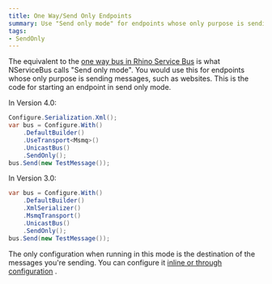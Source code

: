 ```yaml
---
title: One Way/Send Only Endpoints
summary: Use "Send only mode" for endpoints whose only purpose is sending messages
tags:
- SendOnly
---
```


The equivalent to the [one way bus in Rhino Service Bus](http://ayende.com/blog/140289/setting-up-a-rhino-service-bus-application-part-ii-one-way-bus) is what NServiceBus calls "Send only mode". You would use this for endpoints whose only purpose is sending messages, such as websites. This is the code for starting an endpoint in send only mode.


In Version 4.0:


```C#
Configure.Serialization.Xml();
var bus = Configure.With()
    .DefaultBuilder()
    .UseTransport<Msmq>()
    .UnicastBus()
    .SendOnly();
bus.Send(new TestMessage());

```




In Version 3.0:


```C#
var bus = Configure.With()
    .DefaultBuilder()
    .XmlSerializer()
    .MsmqTransport()
    .UnicastBus()
    .SendOnly();
bus.Send(new TestMessage());
```



The only configuration when running in this mode is the destination of the messages you're sending. You can configure it [inline or through configuration](how-do-i-specify-to-which-destination-a-message-will-be-sent.md)
.

